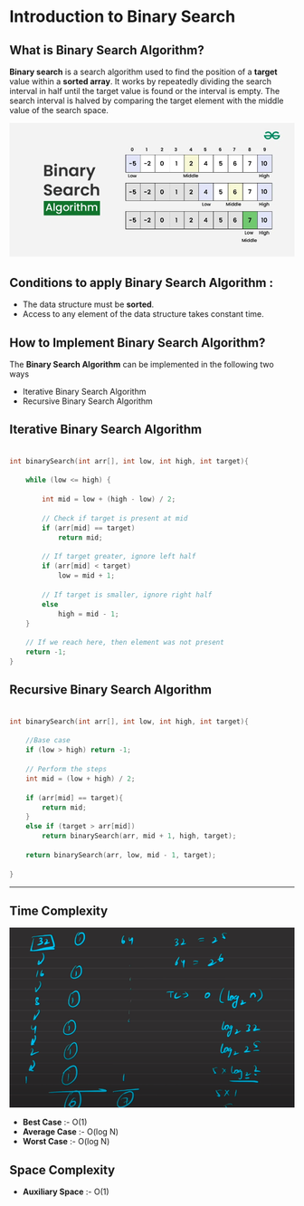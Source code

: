 # Introduction to Binary Search


## What is Binary Search Algorithm?

**Binary search** is a search algorithm used to find the position of a **target** value within a **sorted array**. It works by repeatedly dividing the search interval in half until the target value is found or the interval is empty. The search interval is halved by comparing the target element with the middle value of the search space.


![loading...](../../images/dsa/binay_search/binnary-search-.webp)



## Conditions to apply Binary Search Algorithm :

* The data structure must be **sorted**.
* Access to any element of the data structure takes constant time.



## How to Implement Binary Search Algorithm?

The **Binary Search Algorithm** can be implemented in the following two ways

* Iterative Binary Search Algorithm
* Recursive Binary Search Algorithm


## Iterative Binary Search Algorithm

```cpp

int binarySearch(int arr[], int low, int high, int target){

    while (low <= high) {

        int mid = low + (high - low) / 2;

        // Check if target is present at mid
        if (arr[mid] == target)
            return mid;

        // If target greater, ignore left half
        if (arr[mid] < target)
            low = mid + 1;

        // If target is smaller, ignore right half
        else
            high = mid - 1;
    }

    // If we reach here, then element was not present
    return -1;
}


```


## Recursive Binary Search Algorithm

```cpp

int binarySearch(int arr[], int low, int high, int target){

    //Base case
    if (low > high) return -1;

    // Perform the steps
    int mid = (low + high) / 2;

    if (arr[mid] == target){
        return mid;
    }
    else if (target > arr[mid])
        return binarySearch(arr, mid + 1, high, target);

    return binarySearch(arr, low, mid - 1, target);

}


```

---


## Time Complexity

![loading...](../../images/dsa/binay_search/time_space.png)

* **Best Case** :- O(1)
* **Average Case** :- O(log N)
* **Worst Case** :- O(log N)


## Space Complexity


* **Auxiliary Space** :- O(1)
